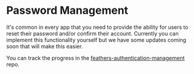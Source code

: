 # Password Management

It's common in every app that you need to provide the ability for users to reset their password and/or confirm their account. Currently you can implement this functionality yourself but we have some updates coming soon that will make this easier.

You can track the progress in the [feathers-authentication-management](https://github.com/feathersjs/feathers-authentication-management) repo.